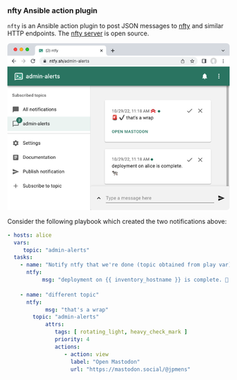 ### nfty Ansible action plugin

`nfty` is an Ansible action plugin to post JSON messages to [nfty] and similar HTTP endpoints. The [nfty server][1] is open source.

![nfty Web interface in action](assets/rabbit-9698.png)

Consider the following playbook which created the two notifications above:

```yaml
- hosts: alice
  vars:
     topic: "admin-alerts"
  tasks:
    - name: "Notify ntfy that we're done (topic obtained from play var)"
      ntfy:
           msg: "deployment on {{ inventory_hostname }} is complete. 🐄 "

    - name: "different topic"
      ntfy:
            msg: "that's a wrap"
	    topic: "admin-alerts"
            attrs:
               tags: [ rotating_light, heavy_check_mark ]
               priority: 4
               actions:
                  - action: view
                    label: "Open Mastodon"
                    url: "https://mastodon.social/@jpmens"
```

  [nfty]: https://ntfy.sh
  [1]: https://github.com/binwiederhier/ntfy
